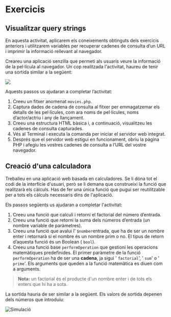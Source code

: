 # Exercicis

## Visualitzar query strings

En aquesta activitat, aplicarem els coneixements obtinguts dels exercicis anteriors i utilitzarem variables per recuperar cadenes de consulta d’un URL i imprimir la informació rellevant al navegador.

Creareu una aplicació senzilla que permeti als usuaris veure la informació de la pel·lícula al navegador. Un cop realitzada l'activitat, haureu de tenir una sortida similar a la següent:

![](https://s3.amazonaws.com/thinkific/file_uploads/59347/images/99f/9c9/a72/C14196_01_16.png)

Aquests passos us ajudaran a completar l’activitat:

1. Creeu un fitxer anomenat `movies.php`.
2. Captura dades de cadena de consulta al fitxer per emmagatzemar els detalls de les pel·lícules, com ara noms de pel·lícules, noms d’actor/actriu i any de llançament.
3. Creeu una estructura HTML bàsica i, a continuació, visualitzeu les cadenes de consulta capturades.
4. Vés al Terminal i executa la comanda per iniciar el servidor web integrat.
5. Després que el servidor web estigui en funcionament, obriu la pàgina PHP i afegiu les vostres cadenes de consulta a l’URL del vostre navegador.

## Creació d'una calculadora

Treballeu en una aplicació web basada en calculadores. Se li dóna tot el codi de la interfície d'usuari, però se li demana que construeixi la funció que realitzarà els càlculs. Has de fer  una única funció que pugui ser reutilitzable per a tots els càlculs necessaris dins de l'aplicació.

Els passos següents us ajudaran a completar l'activitat:

1. Creeu una funció que calculi i retorni el factorial del número d’entrada.
2. Creeu una funció que retorni la suma dels números d’entrada \(un nombre variable de paràmetres\).
3. Creeu una funció que avalui l’ `$number`entrada, que ha de ser un nombre enter i retornarà si el nombre és un nombre prim o no. El tipus de retorn d’aquesta funció és un Boolean \( `bool`\).
4. Creeu una funció base  `performOperation` que gestioni les operacions matemàtiques predefinides. El primer paràmetre de la funció `performOperation` ha de ser una **cadena**, ja sigui ' `factorial`', ' `sum`' o ' `prime`'. Els arguments que queden a la funció matemàtica es diuen com a arguments.



> **Nota:** un factorial és el producte d'un nombre enter i de tots els enters que hi ha a sota.

La sortida hauria de ser similar a la següent. Els valors de sortida depenen dels números que introduïu:

![Simulaci&#xF3;](https://s3.amazonaws.com/thinkific/file_uploads/59347/images/a98/c42/ac8/C14196_04_17.png)

